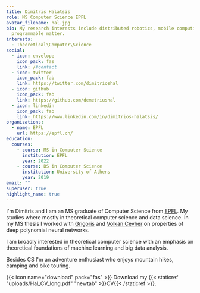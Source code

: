 ```yaml
---
title: Dimitris Halatsis
role: MS Computer Science EPFL
avatar_filename: hal.jpg
bio: My research interests include distributed robotics, mobile computing and
  programmable matter.
interests:
  - Theoretical\Computer\Science
social:
  - icon: envelope
    icon_pack: fas
    link: /#contact
  - icon: twitter
    icon_pack: fab
    link: https://twitter.com/dimitrioshal
  - icon: github
    icon_pack: fab
    link: https://github.com/demetriushal
  - icon: linkedin
    icon_pack: fab
    link: https://www.linkedin.com/in/dimitrios-halatsis/
organizations:
  - name: EPFL
    url: https://epfl.ch/
education:
  courses:
    - course: MS in Computer Science
      institution: EPFL
      year: 2022
    - course: BS in Computer Science
      institution: University of Athens
      year: 2019
email: ""
superuser: true
highlight_name: true
---
```

I'm Dimitris and I am an MS graduate of Computer Science from [EPFL](https://www.epfl.ch/en/). My studies where mostly in theoretical computer science and data science. In my MS thesis I worked with [Grigoris](https://grigorisg9gr.github.io/) and [Volkan Cevher](https://people.epfl.ch/volkan.cevher?lang=en) on properties of deep polynomial neural networks.

I am broadly interested in theoretical computer science with an emphasis on theoretical foundations of machine learning and big data analysis.

Besides CS I'm an adventure enthusiast who enjoys mountain hikes, camping and bike touring.

{{< icon name="download" pack="fas" >}} Download my {{< staticref "uploads/Hal_CV_long.pdf" "newtab" >}}CV{{< /staticref >}}.